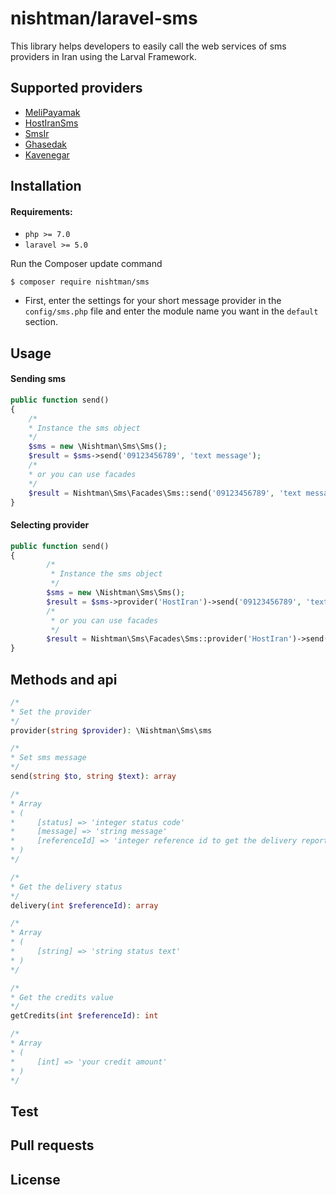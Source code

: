 nishtman/laravel-sms
======
This library helps developers to easily call the web services of sms providers in Iran using the Larval Framework.

## Supported providers
- [MeliPayamak](http://melipayamak.ir "MeliPayamak")
- [HostIranSms](http://sms.hostiran.ir "HostIranSms")
- [SmsIr](http://sms.ir "sms.ir")
- [Ghasedak](http://ghasedak.io "ghasedak.io")
- [Kavenegar](http://kavenegar.com "kavenegar.com")

## Installation

#### Requirements:
- `php >= 7.0`
- `laravel >= 5.0`

Run the Composer update command

    $ composer require nishtman/sms

- First, enter the settings for your short message provider in the `config/sms.php` file and enter the module name you want in the `default` section.

<a name="basic-usage"></a>
## Usage

#### Sending sms
```php
public function send()
{
	/*
	* Instance the sms object
	*/
	$sms = new \Nishtman\Sms\Sms();
	$result = $sms->send('09123456789', 'text message');
	/*
	* or you can use facades
	*/
	$result = Nishtman\Sms\Facades\Sms::send('09123456789', 'text message');
}
```
#### Selecting provider
```php
public function send()
{
        /*
         * Instance the sms object
         */
        $sms = new \Nishtman\Sms\Sms();
        $result = $sms->provider('HostIran')->send('09123456789', 'text message')
        /*
         * or you can use facades
         */
        $result = Nishtman\Sms\Facades\Sms::provider('HostIran')->send('09123456789', 'text message');
}
```

## Methods and api

```php
/*
* Set the provider
*/
provider(string $provider): \Nishtman\Sms\sms
```

```php
/*
* Set sms message
*/
send(string $to, string $text): array

/*
* Array
* (
*     [status] => 'integer status code'
*     [message] => 'string message'
*     [referenceId] => 'integer reference id to get the delivery report'
* )
*/

```

```php
/*
* Get the delivery status
*/
delivery(int $referenceId): array

/*
* Array
* (
*     [string] => 'string status text'
* )
*/

```

```php
/*
* Get the credits value
*/
getCredits(int $referenceId): int

/*
* Array
* (
*     [int] => 'your credit amount'
* )
*/

```

## Test

## Pull requests

## License
